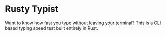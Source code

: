 # Rusty Typist
Want to know how fast you type without leaving your terminal? This is a CLI based typing speed test built entirely in Rust.
